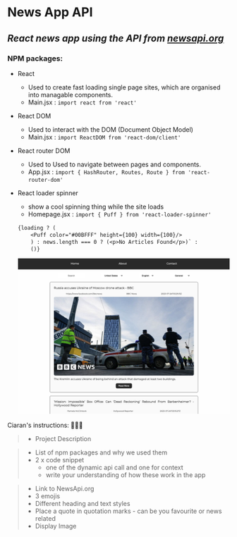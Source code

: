 # **News App API**

## _React news app using the API from [newsapi.org](newsapi.org)_

### NPM packages:

- React
  - Used to create fast loading single page sites, which are organised into managable components.
  - Main.jsx : `import react from 'react'`
- React DOM
  - Used to interact with the DOM (Document Object Model)
  - Main.jsx : `import ReactDOM from 'react-dom/client'`
- React router DOM
  - Used to Used to navigate between pages and components.
  - App.jsx : `import { HashRouter, Routes, Route } from 'react-router-dom'`
- React loader spinner

  - show a cool spinning thing while the site loads
  - Homepage.jsx : `import { Puff } from 'react-loader-spinner'`

  ```
  {loading ? (
      <Puff color="#00BFFF" height={100} width={100}/>
      ) : news.length === 0 ? (<p>No Articles Found</p>)` :
      ()}
  ```

  ![This is what the site looks like as of Tuesday afternoon:](public/image/screenshot-for-readme.png)

Ciaran's instructions:
:pinched_fingers::call_me_hand::palms_up_together:

> - Project Description

> - List of npm packages and why we used them
> - 2 x code snippet
>   - one of the dynamic api call and one for context
>   - write your understanding of how these work in the app

> - Link to NewsApi.org
> - 3 emojis
> - Different heading and text styles
> - Place a quote in quotation marks - can be you favourite or news related
> - Display Image
